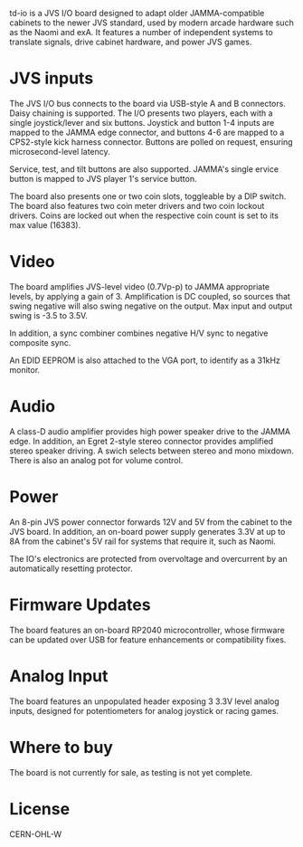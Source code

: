 td-io is a JVS I/O board designed to adapt older JAMMA-compatible cabinets to the newer JVS standard, used by modern arcade hardware such as the Naomi and exA. It features a number of independent systems to translate signals, drive cabinet hardware, and power JVS games.

# JVS inputs

The JVS I/O bus connects to the board via USB-style A and B connectors. Daisy chaining is supported. The I/O presents two players, each with a single joystick/lever and six buttons. Joystick and button 1-4 inputs are mapped to the JAMMA edge connector, and buttons 4-6 are mapped to a CPS2-style kick harness connector. Buttons are polled on request, ensuring microsecond-level latency.

Service, test, and tilt buttons are also supported. JAMMA's single ervice button is mapped to JVS player 1's service button.

The board also presents one or two coin slots, toggleable by a DIP switch. The board also features two coin meter drivers and two coin lockout drivers. Coins are locked out when the respective coin count is set to its max value (16383).

# Video

The board amplifies JVS-level video (0.7Vp-p) to JAMMA appropriate levels, by applying a gain of 3. Amplification is DC coupled, so sources that swing negative will also swing negative on the output. Max input and output swing is -3.5 to 3.5V.

In addition, a sync combiner combines negative H/V sync to negative composite sync.

An EDID EEPROM is also attached to the VGA port, to identify as a 31kHz monitor.

# Audio

A class-D audio amplifier provides high power speaker drive to the JAMMA edge. In addition, an Egret 2-style stereo connector provides amplified stereo speaker driving. A swich selects between stereo and mono mixdown. There is also an analog pot for volume control.

# Power

An 8-pin JVS power connector forwards 12V and 5V from the cabinet to the JVS board. In addition, an on-board power supply generates 3.3V at up to 8A from the cabinet's 5V rail for systems that require it, such as Naomi.

The IO's electronics are protected from overvoltage and overcurrent by an automatically resetting protector.

# Firmware Updates

The board features an on-board RP2040 microcontroller, whose firmware can be updated over USB for feature enhancements or compatibility fixes.

# Analog Input

The board features an unpopulated header exposing 3 3.3V level analog inputs, designed for potentiometers for analog joystick or racing games.

# Where to buy

The board is not currently for sale, as testing is not yet complete.

# License

CERN-OHL-W
